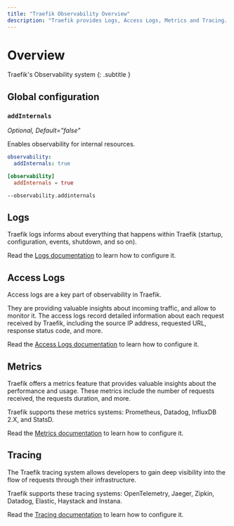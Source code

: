 ```yaml
---
title: "Traefik Observability Overview"
description: "Traefik provides Logs, Access Logs, Metrics and Tracing. Read the full documentation to get started."
---
```


# Overview

Traefik's Observability system
{: .subtitle }

## Global configuration

### `addInternals`

_Optional, Default="false"_

Enables observability for internal resources.

```yaml tab="File (YAML)"
observability:
  addInternals: true
```

```toml tab="File (TOML)"
[observability]
  addInternals = true
```

```bash tab="CLI"
--observability.addinternals
```

## Logs

Traefik logs informs about everything that happens within Traefik (startup, configuration, events, shutdown, and so on).

Read the [Logs documentation](./logs.md) to learn how to configure it.

## Access Logs

Access logs are a key part of observability in Traefik.

They are providing valuable insights about incoming traffic, and allow to monitor it.
The access logs record detailed information about each request received by Traefik,
including the source IP address, requested URL, response status code, and more.

Read the [Access Logs documentation](./access-logs.md) to learn how to configure it.

## Metrics

Traefik offers a metrics feature that provides valuable insights about the performance and usage.
These metrics include the number of requests received, the requests duration, and more.

Traefik supports these metrics systems: Prometheus, Datadog, InfluxDB 2.X, and StatsD.

Read the [Metrics documentation](./metrics/overview.md) to learn how to configure it.

## Tracing

The Traefik tracing system allows developers to gain deep visibility into the flow of requests through their infrastructure.

Traefik supports these tracing systems: OpenTelemetry, Jaeger, Zipkin, Datadog, Elastic, Haystack and Instana.

Read the [Tracing documentation](./tracing/overview.md) to learn how to configure it.